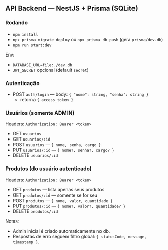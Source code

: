 ## API Backend — NestJS + Prisma (SQLite)

### Rodando
- `npm install`
- `npx prisma migrate deploy` ou `npx prisma db push` (gera `prisma/dev.db`)
- `npm run start:dev`

Env:
- `DATABASE_URL=file:./dev.db`
- `JWT_SECRET` opcional (default `secret`)

### Autenticação
- POST `auth/login` — body: `{ "nome": string, "senha": string }`
  - retorna `{ access_token }`

### Usuários (somente ADMIN)
Headers: `Authorization: Bearer <token>`
- GET `usuarios`
- GET `usuarios/:id`
- POST `usuarios` — `{ nome, senha, cargo }`
- PUT `usuarios/:id` — `{ nome?, senha?, cargo? }`
- DELETE `usuarios/:id`

### Produtos (do usuário autenticado)
Headers: `Authorization: Bearer <token>`
- GET `produtos` — lista apenas seus produtos
- GET `produtos/:id` — somente se for seu
- POST `produtos` — `{ nome, valor, quantidade }`
- PUT `produtos/:id` — `{ nome?, valor?, quantidade? }`
- DELETE `produtos/:id`

Notas:
- Admin inicial é criado automaticamente no db.
- Respostas de erro seguem filtro global: `{ statusCode, message, timestamp }`.
